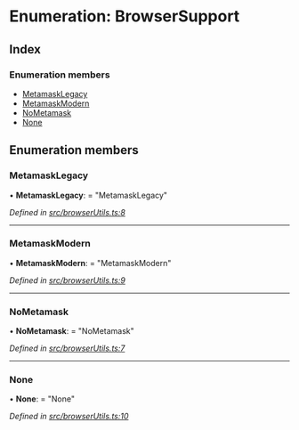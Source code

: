 # Enumeration: BrowserSupport

## Index

### Enumeration members

* [MetamaskLegacy](_browserutils_.browsersupport.md#metamasklegacy)
* [MetamaskModern](_browserutils_.browsersupport.md#metamaskmodern)
* [NoMetamask](_browserutils_.browsersupport.md#nometamask)
* [None](_browserutils_.browsersupport.md#none)

## Enumeration members

###  MetamaskLegacy

• **MetamaskLegacy**: = "MetamaskLegacy"

*Defined in [src/browserUtils.ts:8](https://github.com/PolymathNetwork/polymath-sdk/blob/ade5412/src/browserUtils.ts#L8)*

___

###  MetamaskModern

• **MetamaskModern**: = "MetamaskModern"

*Defined in [src/browserUtils.ts:9](https://github.com/PolymathNetwork/polymath-sdk/blob/ade5412/src/browserUtils.ts#L9)*

___

###  NoMetamask

• **NoMetamask**: = "NoMetamask"

*Defined in [src/browserUtils.ts:7](https://github.com/PolymathNetwork/polymath-sdk/blob/ade5412/src/browserUtils.ts#L7)*

___

###  None

• **None**: = "None"

*Defined in [src/browserUtils.ts:10](https://github.com/PolymathNetwork/polymath-sdk/blob/ade5412/src/browserUtils.ts#L10)*
